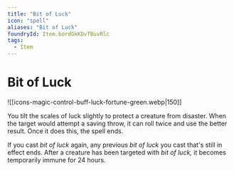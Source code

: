 ```yaml
---
title: "Bit of Luck"
icon: "spell"
aliases: "Bit of Luck"
foundryId: Item.bordGkKDvTBuvRlc
tags:
  - Item
---
```


# Bit of Luck
![[icons-magic-control-buff-luck-fortune-green.webp|150]]

You tilt the scales of luck slightly to protect a creature from disaster. When the target would attempt a saving throw, it can roll twice and use the better result. Once it does this, the spell ends.

If you cast _bit of luck_ again, any previous _bit of luck_ you cast that's still in effect ends. After a creature has been targeted with _bit of luck,_ it becomes temporarily immune for 24 hours.
